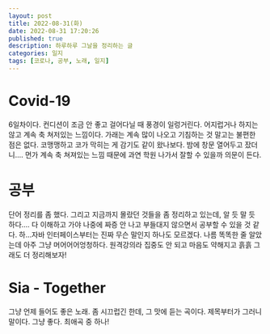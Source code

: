 ```yaml
---
layout: post
title: 2022-08-31(화)
date: 2022-08-31 17:20:26
published: true
description: 하루하루 그날을 정리하는 글
categories: 일지
tags: [코로나, 공부, 노래, 일지]
---
```

  
# Covid-19
6일차이다. 컨디션이 조금 안 좋고 걸어다닐 때 풍경이 일렁거린다. 어지럽거나 하지는 않고 계속 축 쳐저있는 느낌이다. 가래는 계속 많이 나오고 기침하는 것 말고는 불편한 점은 없다. 코맹맹하고 코가 막히는 게 감기도 같이 왔나보다. 밤에 창문 열어두고 잤더니.... 먼가 계속 축 쳐져있는 느낌 때문에 과연 학원 나가서 잘할 수 있을까 의문이 든다.

# 공부
단어 정리를 좀 했다. 그리고 지금까지 몰랐던 것들을 좀 정리하고 있는데, 알 듯 말 듯 하다.... 다 이해하고 가야 나중에 짜증 안 나고 부들대지 않으면서 공부할 수 있을 것 같다. 하...자바 인터페이스부터는 진짜 무슨 말인지 하나도 모르겠다. 나름 똑똑한 줄 알았는데 아주 그냥 머어어어엉청하다. 원격강의라 집중도 안 되고 마음도 약해지고 흙흙 그래도 더 정리해보자!

# Sia - Together
그냥 언제 들어도 좋은 노래. 좀 시끄럽긴 한데, 그 맛에 듣는 곡이다. 제목부터가 그러니 말이다. 그냥 좋다. 최애곡 중 하나!
